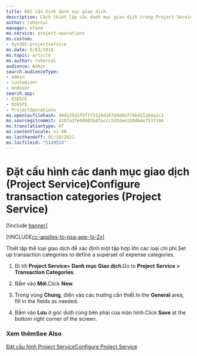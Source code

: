 ```yaml
---
title: Đặt cấu hình danh mục giao dịch
description: Cách thiết lập các danh mục giao dịch trong Project Service
author: ruhercul
manager: kfend
ms.service: project-operations
ms.custom:
- dyn365-projectservice
ms.date: 8/03/2018
ms.topic: article
ms.author: ruhercul
audience: Admin
search.audienceType:
- admin
- customizer
- enduser
search.app:
- D365CE
- D365PS
- ProjectOperations
ms.openlocfilehash: 404135d1f5ff73120d167d9d0e774b415164a2c1
ms.sourcegitcommit: 418fa1fe9d605b8faccc2d5dee1b04b4e753f194
ms.translationtype: HT
ms.contentlocale: vi-VN
ms.lasthandoff: 02/10/2021
ms.locfileid: "5149524"
---
```

# <a name="configure-transaction-categories-project-service"></a><span data-ttu-id="b4614-103">Đặt cấu hình các danh mục giao dịch (Project Service)</span><span class="sxs-lookup"><span data-stu-id="b4614-103">Configure transaction categories (Project Service)</span></span>

[!include [banner](../includes/psa-now-project-operations.md)]

[!INCLUDE[cc-applies-to-psa-app-1x-2x](../includes/cc-applies-to-psa-app-1x-2x.md)]

<span data-ttu-id="b4614-104">Thiết lập thể loại giao dịch để xác định một tập hợp lớn các loại chi phí.</span><span class="sxs-lookup"><span data-stu-id="b4614-104">Set up transaction categories to define a superset of expense categories.</span></span>  
  
1.  <span data-ttu-id="b4614-105">Đi tới **Project Service> Danh mục Giao dịch**.</span><span class="sxs-lookup"><span data-stu-id="b4614-105">Go to **Project Service > Transaction Categories**.</span></span>  
  
2.  <span data-ttu-id="b4614-106">Bấm vào **Mới**.</span><span class="sxs-lookup"><span data-stu-id="b4614-106">Click **New**.</span></span>  
  
3.  <span data-ttu-id="b4614-107">Trong vùng **Chung**, điền vào các trường cần thiết.</span><span class="sxs-lookup"><span data-stu-id="b4614-107">In the **General** area, fill in the fields as needed.</span></span>  
  
4.  <span data-ttu-id="b4614-108">Bấm vào **Lưu** ở góc dưới cùng bên phải của màn hình.</span><span class="sxs-lookup"><span data-stu-id="b4614-108">Click **Save** at the bottom right corner of the screen.</span></span>  
  
### <a name="see-also"></a><span data-ttu-id="b4614-109">Xem thêm</span><span class="sxs-lookup"><span data-stu-id="b4614-109">See Also</span></span>  
 [<span data-ttu-id="b4614-110">Đặt cấu hình Project Service</span><span class="sxs-lookup"><span data-stu-id="b4614-110">Configure Project Service</span></span>](../psa/configure.md)
